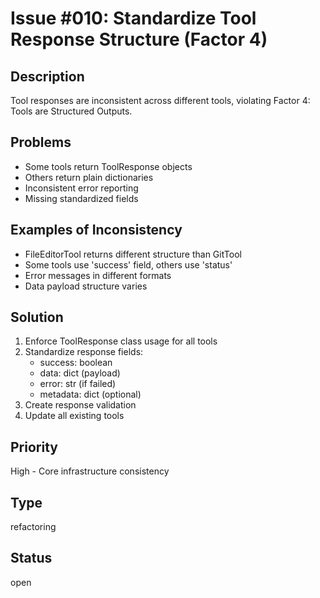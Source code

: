 # Issue #010: Standardize Tool Response Structure (Factor 4)

## Description
Tool responses are inconsistent across different tools, violating Factor 4: Tools are Structured Outputs.

## Problems
- Some tools return ToolResponse objects
- Others return plain dictionaries
- Inconsistent error reporting
- Missing standardized fields

## Examples of Inconsistency
- FileEditorTool returns different structure than GitTool
- Some tools use 'success' field, others use 'status'
- Error messages in different formats
- Data payload structure varies

## Solution
1. Enforce ToolResponse class usage for all tools
2. Standardize response fields:
   - success: boolean
   - data: dict (payload)
   - error: str (if failed)
   - metadata: dict (optional)
3. Create response validation
4. Update all existing tools

## Priority
High - Core infrastructure consistency

## Type
refactoring

## Status
open